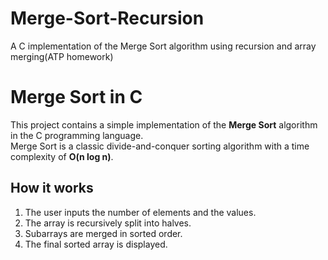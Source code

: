 # Merge-Sort-Recursion
A C implementation of the Merge Sort algorithm using recursion and array merging(ATP homework)
# Merge Sort in C

This project contains a simple implementation of the **Merge Sort** algorithm in the C programming language.  
Merge Sort is a classic divide-and-conquer sorting algorithm with a time complexity of **O(n log n)**.
## How it works
1. The user inputs the number of elements and the values.
2. The array is recursively split into halves.
3. Subarrays are merged in sorted order.
4. The final sorted array is displayed.

